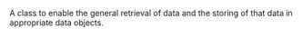 A class to enable the general retrieval of data and the storing of that data in appropriate data objects.